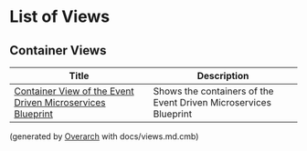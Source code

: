 # List of Views

## Container Views
| Title | Description |
|---|---|
| [Container View of the Event Driven Microservices Blueprint](container-view.md) | Shows the containers of the Event Driven Microservices Blueprint |


(generated by [Overarch](https://github.com/soulspace-org/overarch) with docs/views.md.cmb)
